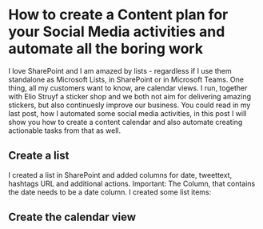 # How to create a Content plan for your Social Media activities and automate all the boring work

I love SharePoint and I am amazed  by lists - regardless if I use them standalone as Microsoft Lists, in SharePoint or in Microsoft Teams. One thing, all my customers want to know, are calendar views. I run, together with Elio Struyf a sticker shop and we both not aim for delivering amazing stickers, but also continuesly improve our business. You could read in my last post, how I automated some social media activities, in this post I will show you how to create a content calendar and also automate creating actionable tasks from that as well. 

## Create a list

I created a list in SharePoint and added columns for date, tweettext, hashtags URL and additional actions. Important: The Column, that contains the date needs to be a date column. I created some list items: 



## Create the calendar view

